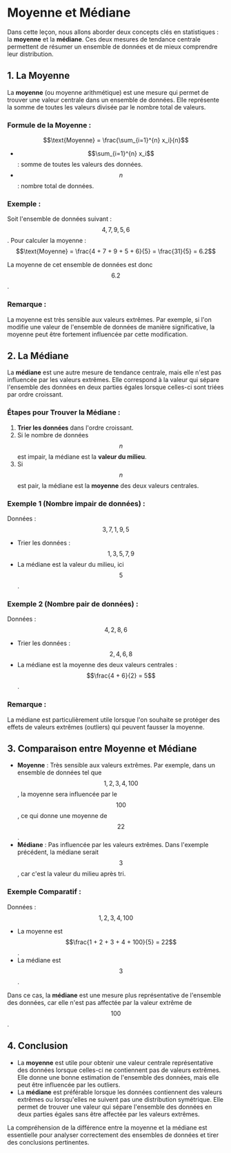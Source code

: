 # Moyenne et Médiane

Dans cette leçon, nous allons aborder deux concepts clés en statistiques : la **moyenne** et la **médiane**. Ces deux mesures de tendance centrale permettent de résumer un ensemble de données et de mieux comprendre leur distribution.

## 1. **La Moyenne**

La **moyenne** (ou moyenne arithmétique) est une mesure qui permet de trouver une valeur centrale dans un ensemble de données. Elle représente la somme de toutes les valeurs divisée par le nombre total de valeurs.

### Formule de la Moyenne :
$$\text{Moyenne} = \frac{\sum_{i=1}^{n} x_i}{n}$$

- $$\sum_{i=1}^{n} x_i$$ : somme de toutes les valeurs des données.
- $$n$$ : nombre total de données.

### Exemple :
Soit l'ensemble de données suivant : $$4, 7, 9, 5, 6$$. Pour calculer la moyenne :
$$\text{Moyenne} = \frac{4 + 7 + 9 + 5 + 6}{5} = \frac{31}{5} = 6.2$$

La moyenne de cet ensemble de données est donc $$6.2$$.

### Remarque :
La moyenne est très sensible aux valeurs extrêmes. Par exemple, si l'on modifie une valeur de l'ensemble de données de manière significative, la moyenne peut être fortement influencée par cette modification.

## 2. **La Médiane**

La **médiane** est une autre mesure de tendance centrale, mais elle n'est pas influencée par les valeurs extrêmes. Elle correspond à la valeur qui sépare l'ensemble des données en deux parties égales lorsque celles-ci sont triées par ordre croissant.

### Étapes pour Trouver la Médiane :

1. **Trier les données** dans l'ordre croissant.
2. Si le nombre de données $$n$$ est impair, la médiane est la **valeur du milieu**.
3. Si $$n$$ est pair, la médiane est la **moyenne** des deux valeurs centrales.

### Exemple 1 (Nombre impair de données) :
Données : $$3, 7, 1, 9, 5$$
- Trier les données : $$1, 3, 5, 7, 9$$
- La médiane est la valeur du milieu, ici $$5$$.

### Exemple 2 (Nombre pair de données) :
Données : $$4, 2, 8, 6$$
- Trier les données : $$2, 4, 6, 8$$
- La médiane est la moyenne des deux valeurs centrales : $$\frac{4 + 6}{2} = 5$$.

### Remarque :
La médiane est particulièrement utile lorsque l'on souhaite se protéger des effets de valeurs extrêmes (outliers) qui peuvent fausser la moyenne.

## 3. **Comparaison entre Moyenne et Médiane**

- **Moyenne** : Très sensible aux valeurs extrêmes. Par exemple, dans un ensemble de données tel que $$1, 2, 3, 4, 100$$, la moyenne sera influencée par le $$100$$, ce qui donne une moyenne de $$22$$.
- **Médiane** : Pas influencée par les valeurs extrêmes. Dans l'exemple précédent, la médiane serait $$3$$, car c'est la valeur du milieu après tri.

### Exemple Comparatif :
Données : $$1, 2, 3, 4, 100$$
- La moyenne est $$\frac{1 + 2 + 3 + 4 + 100}{5} = 22$$.
- La médiane est $$3$$.

Dans ce cas, la **médiane** est une mesure plus représentative de l'ensemble des données, car elle n'est pas affectée par la valeur extrême de $$100$$.

## 4. **Conclusion**

- La **moyenne** est utile pour obtenir une valeur centrale représentative des données lorsque celles-ci ne contiennent pas de valeurs extrêmes. Elle donne une bonne estimation de l'ensemble des données, mais elle peut être influencée par les outliers.
- La **médiane** est préférable lorsque les données contiennent des valeurs extrêmes ou lorsqu'elles ne suivent pas une distribution symétrique. Elle permet de trouver une valeur qui sépare l'ensemble des données en deux parties égales sans être affectée par les valeurs extrêmes.

La compréhension de la différence entre la moyenne et la médiane est essentielle pour analyser correctement des ensembles de données et tirer des conclusions pertinentes.